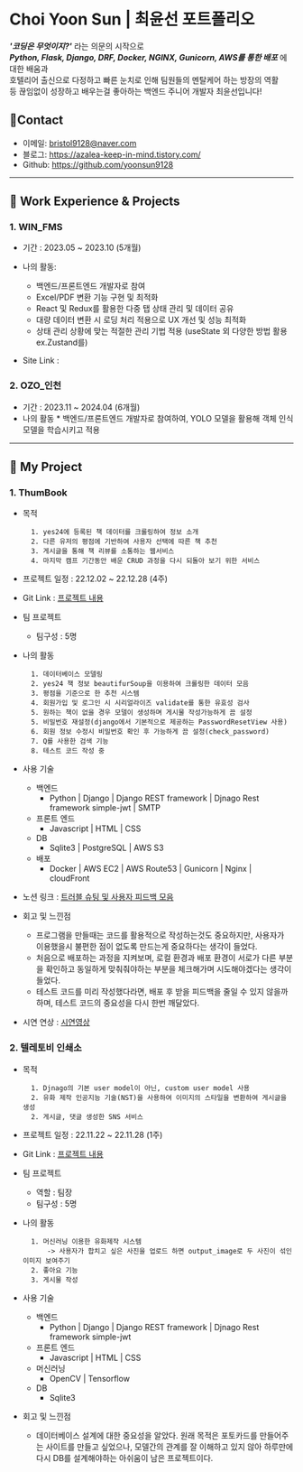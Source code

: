 # Choi Yoon Sun | 최윤선 포트폴리오

***'코딩은 무엇이지?'*** 라는 의문의 시작으로<br>
***Python, Flask, Django, DRF, Docker, NGINX, Gunicorn, AWS를 통한 배포*** 에 대한 배움과<br>
호텔리어 출신으로 다정하고 빠른 눈치로 인해 팀원들의 멘탈케어 하는 방장의 역활 <br>
등 끊임없이 성장하고 배우는걸 좋아하는 백엔드 주니어 개발자 최윤선입니다! <br>

## 📱Contact
- 이메일: bristol9128@naver.com
- 블로그: https://azalea-keep-in-mind.tistory.com/
- Github: https://github.com/yoonsun9128

---
## 📂 Work Experience & Projects
### 1. WIN_FMS
- 기간 : 2023.05 ~ 2023.10 (5개월)
- 나의 활동:
  * 백엔드/프론트엔드 개발자로 참여
  * Excel/PDF 변환 기능 구현 및 최적화
  * React 및 Redux를 활용한 다중 탭 상태 관리 및 데이터 공유
  * 대량 데이터 변환 시 로딩 처리 적용으로 UX 개선 및 성능 최적화
  * 상태 관리 상황에 맞는 적절한 관리 기법 적용 (useState 외 다양한 방법 활용 ex.Zustand를)

- Site Link : 

### 2. OZO_인천
- 기간 : 2023.11 ~ 2024.04 (6개월)
- 나의 활동
        * 백엔드/프론트엔드 개발자로 참여하여, YOLO 모델을 활용해 객체 인식 모델을 학습시키고 적용
---
## 📂 My Project
### 1. ThumBook
- 목적

        1. yes24에 등록된 책 데이터를 크롤링하여 정보 소개
        2. 다른 유저의 평점에 기반하여 사용자 선택에 따른 책 추천
        3. 게시글을 통해 책 리뷰를 소통하는 웹서비스
        4. 마지막 캠프 기간동안 배운 CRUD 과정을 다시 되돌아 보기 위한 서비스

- 프로젝트 일정 : 22.12.02 ~ 22.12.28 (4주)
- Git Link : <a href="https://github.com/yoonsun9128/Book_Space">프로젝트 내용</a>

- 팀 프로젝트
    - 팀구성 : 5명
    
- 나의 활동

        1. 데이터베이스 모델링
        2. yes24 책 정보 beautifurSoup을 이용하여 크롤링한 데이터 모음
        3. 평점을 기준으로 한 추천 시스템
        4. 회원가입 및 로그인 시 시리얼라이즈 validate를 통한 유효성 검사
        5. 원하는 책이 없을 경우 모델이 생성하며 게시물 작성가능하게 끔 설정
        5. 비밀번호 재설정(django에서 기본적으로 제공하는 PasswordResetView 사용)
        6. 회원 정보 수정시 비밀번호 확인 후 가능하게 끔 설정(check_password)
        7. Q를 사용한 검색 기능
        8. 테스트 코드 작성 중
        
- 사용 기술
    - 백엔드
        - Python | Django | Django REST framework | Djnago Rest framework simple-jwt | SMTP
    - 프론트 엔드
        - Javascript | HTML | CSS
    - DB
        - Sqlite3 | PostgreSQL | AWS S3
    - 배포
        - Docker | AWS EC2 | AWS Route53 | Gunicorn | Nginx | cloudFront
- 노션 링크 : <a href="https://bitter-trunk-e9a.notion.site/Troubleshooting-6331c7ce216f428ba58b0d15c9a10e3d">트러블 슈팅 및 사용자 피드백 모음</a>
- 회고 및 느낀점
    - 프로그램을 만들때는 코드를 활용적으로 작성하는것도 중요하지만, 사용자가 이용했을시 불편한 점이 없도록 만드는게 중요하다는 생각이 들었다.
    - 처음으로 배포하는 과정을 지켜보며, 로컬 환경과 배포 환경이 서로가 다른 부분을 확인하고 동일하게 맞춰줘야하는 부분을 체크해가며 시도해야겠다는 생각이 들었다.
    - 테스트 코드를 미리 작성했다라면, 배포 후 받을 피드백을 줄일 수 있지 않을까 하며, 테스트 코드의 중요성을 다시 한번 깨달았다.
    
- 시연 연상 : <a href = "https://www.youtube.com/watch?v=DP8B0_Z7l-w">시연영상</a>

### 2. 텔레토비 인쇄소

- 목적

        1. Djnago의 기본 user model이 아닌, custom user model 사용
        2. 유화 제작 인공지능 기술(NST)을 사용하여 이미지의 스타일을 변환하여 게시글을 생성
        2. 게시글, 댓글 생성한 SNS 서비스
        
- 프로젝트 일정 : 22.11.22 ~ 22.11.28 (1주)
- Git Link : <a href="https://github.com/yoonsun9128/teletubbies_print_BE">프로젝트 내용</a>
- 팀 프로젝트
    - 역할 : 팀장
    - 팀구성 : 5명
    
- 나의 활동

        1. 머신러닝 이용한 유화제작 시스템
            -> 사용자가 합치고 싶은 사진을 업로드 하면 output_image로 두 사진이 섞인 이미지 보여주기
        2. 좋아요 기능
        3. 게시물 작성
       
- 사용 기술
    - 백엔드
        - Python | Django | Django REST framework | Djnago Rest framework simple-jwt
    - 프론트 엔드
        - Javascript | HTML | CSS
    - 머신러닝
        - OpenCV | Tensorflow
    - DB
        - Sqlite3
- 회고 및 느낀점
    - 데이터베이스 설계에 대한 중요성을 알았다. 원래 목적은 포토카드를 만들어주는 사이트를 만들고 싶었으나, 모델간의 관계를 잘 이해하고 있지 않아 하루만에 다시 DB를 설계해야하는 아쉬움이 남은 프로젝트이다.



